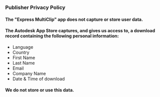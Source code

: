 ### Publisher Privacy Policy

#### The "Express MultiClip" app does not capture or store user data.

#### The Autodesk App Store captures, and gives us access to, a download record containing the following personal information:
- Language
- Country
- First Name
- Last Name
- Email
- Company Name
- Date &	Time of download

#### We do not store or use this data.
